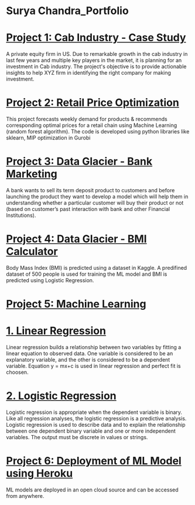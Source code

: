 # Surya Chandra_Portfolio


# [Project 1: Cab Industry - Case Study](https://github.com/ksuryachandra/G2M-Case-study)
A private equity firm in US. Due to remarkable growth in the cab industry in last few years and multiple key players in the market, it is planning for an investment in Cab industry. The project's objective is to provide actionable insights to help XYZ firm in identifying the right company for making investment.

# [Project 2: Retail Price Optimization](https://github.com/ksuryachandra/Retail-Price-Optimization)
This project forecasts weekly demand for products & recommends corresponding optimal prices for a retail chain using Machine Learning (random forest algorithm). The code is developed using python libraries like sklearn, MIP optimization in Gurobi

# [Project 3: Data Glacier - Bank Marketing](https://github.com/ksuryachandra/Bank_Week_7-)
A bank wants to sell its term deposit product to customers and before launching the product they want to develop a model which will help them in understanding whether a particular customer will buy their product or not (based on customer’s past interaction with bank and other Financial Institutions).

# [Project 4: Data Glacier - BMI Calculator](https://github.com/karanamsuryachandra/BMI-Calculator)
Body Mass Index (BMI) is predicted using a dataset in Kaggle. A predifined dataset of 500 people is used for training the ML model and BMI is predicted using Logistic Regression. 

# [Project 5: Machine Learning](https://github.com/ksuryachandra/Machine-Learning)
# [1. Linear Regression](https://github.com/ksuryachandra/Machine-Learning/tree/main/Linear%20Regression)
Linear regression builds a relationship between two variables by fitting a linear equation to observed data. One variable is considered to be an explanatory variable, and the other is considered to be a dependent variable. Equation y = mx+c is used in linear regression and perfect fit is choosen.  

# [2. Logistic Regression](https://github.com/ksuryachandra/Machine-Learning/tree/main/Logistic%20Regression)
Logistic regression is appropriate when the dependent variable is binary.  Like all regression analyses, the logistic regression is a predictive analysis. Logistic regression is used to describe data and to explain the relationship between one dependent binary variable and one or more independent variables. The output must be discrete in values or strings. 


# [Project 6: Deployment of ML Model using Heroku](https://github.com/ksuryachandra/Heroku-Demo)
ML models are deployed in an open cloud source and can be accessed from anywhere.

